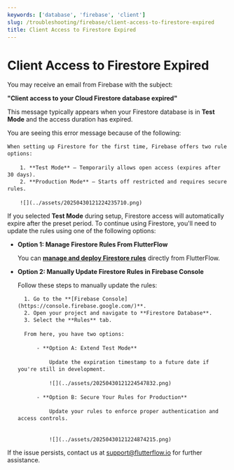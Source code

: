 ```yaml
---
keywords: ['database', 'firebase', 'client']
slug: /troubleshooting/firebase/client-access-to-firestore-expired
title: Client Access to Firestore Expired
---
```

# Client Access to Firestore Expired

You may receive an email from Firebase with the subject:

**"Client access to your Cloud Firestore database expired"**

This message typically appears when your Firestore database is in **Test Mode** and the access duration has expired.

You are seeing this error message because of the following:

    When setting up Firestore for the first time, Firebase offers two rule options:

        1. **Test Mode** – Temporarily allows open access (expires after 30 days).
        2. **Production Mode** – Starts off restricted and requires secure rules.

        ![](../assets/20250430121224235710.png)

If you selected **Test Mode** during setup, Firestore access will automatically expire after the preset period. To continue using Firestore, you'll need to update the rules using one of the following options:

- **Option 1: Manage Firestore Rules From FlutterFlow**

    You can **[manage and deploy Firestore rules](/integrations/database/cloud-firestore/firestore-rules/)** directly from FlutterFlow.

- **Option 2: Manually Update Firestore Rules in Firebase Console**

    Follow these steps to manually update the rules:

        1. Go to the **[Firebase Console](https://console.firebase.google.com/)**.
        2. Open your project and navigate to **Firestore Database**.
        3. Select the **Rules** tab.

        From here, you have two options:

            - **Option A: Extend Test Mode**

                Update the expiration timestamp to a future date if you're still in development.

                ![](../assets/20250430121224547832.png)

            - **Option B: Secure Your Rules for Production**

                Update your rules to enforce proper authentication and access controls.


                ![](../assets/20250430121224874215.png)


If the issue persists, contact us at [support@flutterflow.io](mailto:support@flutterflow.io) for further assistance.
